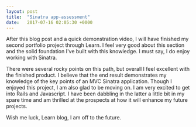 ```yaml
---
layout: post
title:  "Sinatra app-assessment"
date:   2017-07-16 02:05:30 +0000
---
```



After this blog post and a quick demonstration video, I will have finished my second portfolio project through Learn.  I feel very good about this section and the solid foundation I've built with this knowledge.  I must say, I do enjoy working with Sinatra.

There were several rocky points on this path, but overall I feel excellent with the finished product.  I believe that the end result demonstrates my knowledge of the key points of an MVC Sinatra application.  Though I enjoyed this project, I am also glad to be moving on.  I am very excited to get into Rails and Javascript.  I have been dabbling in the latter a little bit in my spare time and am thrilled at the prospects at how it will enhance my future projects.

Wish me luck, Learn blog, I am off to the future.
